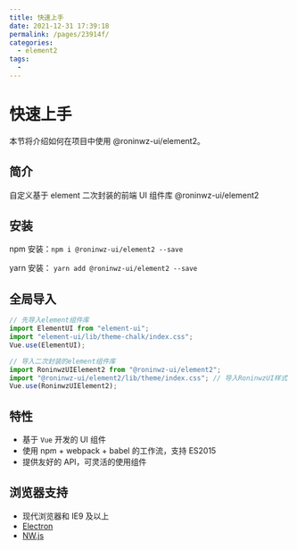 ```yaml
---
title: 快速上手
date: 2021-12-31 17:39:18
permalink: /pages/23914f/
categories:
  - element2
tags:
  -
---
```


# 快速上手

本节将介绍如何在项目中使用 @roninwz-ui/element2。

## 简介

自定义基于 element 二次封装的前端 UI 组件库 @roninwz-ui/element2

## 安装

npm 安装：`npm i @roninwz-ui/element2 --save`

yarn 安装： `yarn add @roninwz-ui/element2 --save`

## 全局导入

```js
// 先导入element组件库
import ElementUI from "element-ui";
import "element-ui/lib/theme-chalk/index.css";
Vue.use(ElementUI);

// 导入二次封装的element组件库
import RoninwzUIElement2 from "@roninwz-ui/element2";
import "@roninwz-ui/element2/lib/theme/index.css"; // 导入RoninwzUI样式
Vue.use(RoninwzUIElement2);
```

## 特性

- 基于 `Vue` 开发的 UI 组件
- 使用 npm + webpack + babel 的工作流，支持 ES2015
- 提供友好的 API，可灵活的使用组件

## 浏览器支持

- 现代浏览器和 IE9 及以上
- [Electron](http://electron.atom.io/)
- [NW.js](http://nwjs.io)
